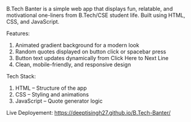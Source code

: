 B.Tech Banter is a simple web app that displays fun, relatable, and motivational one-liners from B.Tech/CSE student life. Built using HTML, CSS, and JavaScript.

Features:
1) Animated gradient background for a modern look
2) Random quotes displayed on button click or spacebar press
3) Button text updates dynamically from Click Here to Next Line
4) Clean, mobile-friendly, and responsive design

Tech Stack:
1) HTML – Structure of the app
2) CSS – Styling and animations
3) JavaScript – Quote generator logic

Live Deployement: https://deeptisingh27.github.io/B.Tech-Banter/ 
